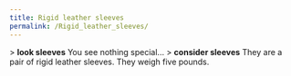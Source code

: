 ```yaml
---
title: Rigid leather sleeves
permalink: /Rigid_leather_sleeves/
---
```


\> **look sleeves**
You see nothing special...
\> **consider sleeves**
They are a pair of rigid leather sleeves.
They weigh five pounds.